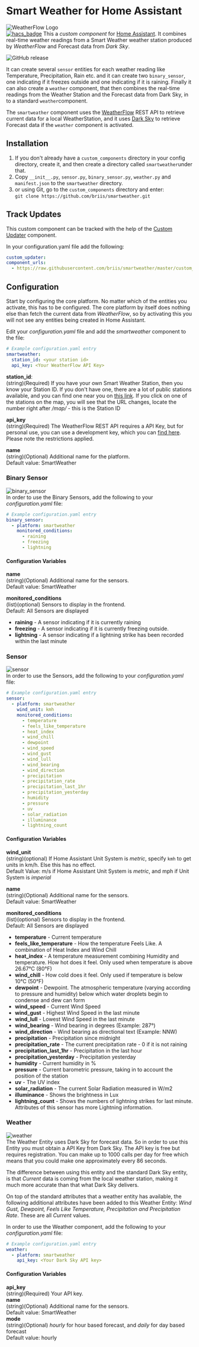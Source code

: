 # Smart Weather for Home Assistant
![WeatherFlow Logo](https://github.com/briis/hass-SmartWeather/blob/master/images/weatherflow.png)<br>
[![hacs_badge](https://img.shields.io/badge/HACS-Custom-orange.svg)](https://github.com/custom-components/hacs)
This a *custom component* for [Home Assistant](https://www.home-assistant.io/). It combines real-time weather readings from a Smart Weather weather station produced by *WeatherFlow* and Forecast data from *Dark Sky*.

![GitHub release](https://img.shields.io/github/release/briis/smartweather.svg)

It can create several `sensor` entities for each weather reading like Temperature, Precipitation, Rain etc. and it can create two `binary_sensor`, one indicating if it freezes outside and one indicating if it is raining. Finally it can also create a `weather` component, that then combines the real-time readings from the Weather Station and the Forecast data from Dark Sky, in to a standard `weather`component.

The `smartweather` component uses the [WeatherFlow](https://weatherflow.github.io/SmartWeather/api/swagger/) REST API to retrieve current data for a local WeatherStation, and it uses [Dark Sky](https://darksky.net/dev) to retrieve Forecast data if the `weather` component is activated.

## Installation
1. If you don't already have a `custom_components` directory in your config directory, create it, and then create a directory called `smartweather`under that.
2. Copy `__init__.py`, `sensor.py`, `binary_sensor.py`, `weather.py` and `manifest.json` to the `smartweather` directory.
3. or using Git, go to the `custom_components` directory and enter:<br>
`git clone https://github.com/briis/smartweather.git`

## Track Updates
This custom component can be tracked with the help of the [Custom Updater](https://github.com/custom-components/custom_updater) component.

In your configuration.yaml file add the following:
```yaml
custom_updater:
component_urls:
  - https://raw.githubusercontent.com/briis/smartweather/master/custom_updater.json
```

## Configuration
Start by configuring the core platform. No matter which of the entities you activate, this has to be configured. The core platform by itself does nothing else than fetch the current data from *WeatherFlow*, so by activating this you will not see any entities being created in Home Assistant.

Edit your *configuration.yaml* file and add the *smartweather* component to the file:
```yaml
# Example configuration.yaml entry
smartweather:
  station_id: <your station id>
  api_key: <Your WeatherFlow API Key>
```
**station_id**:<br>
(string)(Required) If you have your own Smart Weather Station, then you know your Station ID. If you don't have one, there are a lot of public stations available, and you can find one near you on [this link](https://smartweather.weatherflow.com/map). If you click on one of the stations on the map, you will see that the URL changes, locate the number right after */map/* - this is the Station ID<br>

**api_key**<br>
(string)(Required) The WeatherFlow REST API requires a API Key, but for personal use, you can use a development key, which you can [find here](https://weatherflow.github.io/SmartWeather/api/#getting-started). Please note the restrictions applied.

**name**<br>
(string)(Optional) Additional name for the platform.<br>
Default value: SmartWeather

### Binary Sensor
![binary_sensor](https://github.com/briis/hass-SmartWeather/blob/master/images/binary_sensor.png)<br>
In order to use the Binary Sensors, add the following to your *configuration.yaml* file:
```yaml
# Example configuration.yaml entry
binary_sensor:
  - platform: smartweather
    monitored_conditions:
      - raining
      - freezing
      - lightning
```
#### Configuration Variables
**name**<br>
(string)(Optional) Additional name for the sensors.<br>
Default value: SmartWeather

**monitored_conditions**<br>
(list)(optional) Sensors to display in the frontend.<br>
Default: All Sensors are displayed
* **raining** - A sensor indicating if it is currently raining
* **freezing** - A sensor indicating if it is currently freezing outside.
* **lightning** - A sensor indicating if a lightning strike has been recorded within the last minute

### Sensor
![sensor](https://github.com/briis/hass-SmartWeather/blob/master/images/sensor.png)<br>
In order to use the Sensors, add the following to your *configuration.yaml* file:
```yaml
# Example configuration.yaml entry
sensor:
  - platform: smartweather
    wind_unit: kmh
    monitored_conditions:
      - temperature
      - feels_like_temperature
      - heat_index
      - wind_chill
      - dewpoint
      - wind_speed
      - wind_gust
      - wind_lull
      - wind_bearing
      - wind_direction
      - precipitation
      - precipitation_rate
      - precipitation_last_1hr
      - precipitation_yesterday
      - humidity
      - pressure
      - uv
      - solar_radiation
      - illuminance
      - lightning_count
```
#### Configuration Variables
**wind_unit**<br>
(string)(optional) If Home Assistant Unit System is *metric*, specify `kmh` to get units in km/h. Else this has no effect.<br>
Default Value: m/s if Home Assistant Unit System is *metric*, and mph if Unit System is *imperial*

**name**<br>
(string)(Optional) Additional name for the sensors.<br>
Default value: SmartWeather

**monitored_conditions**<br>
(list)(optional) Sensors to display in the frontend.<br>
Default: All Sensors are displayed
* **temperature** - Current temperature
* **feels_like_temperature** - How the temperature Feels Like. A combination of Heat Index and Wind Chill
* **heat_index** - A temperature measurement combining Humidity and temperature. How hot does it feel. Only used when temperature is above 26.67°C (80°F)
* **wind_chill** - How cold does it feel. Only used if temperature is below 10°C (50°F)
* **dewpoint** - Dewpoint. The atmospheric temperature (varying according to pressure and humidity) below which water droplets begin to condense and dew can form
* **wind_speed** - Current Wind Speed
* **wind_gust** - Highest Wind Speed in the last minute
* **wind_lull** - Lowest Wind Speed in the last minute
* **wind_bearing** - Wind bearing in degrees (Example: 287°)
* **wind_direction** - Wind bearing as directional text (Example: NNW)
* **precipitation** - Precipitation since midnight
* **precipitation_rate** - The current precipitation rate - 0 if it is not raining
* **precipitation_last_1hr** - Precipitation in the last hour
* **precipitation_yesterday** - Precipitation yesterday
* **humidity** - Current humidity in %
* **pressure** - Current barometric pressure, taking in to account the position of the station
* **uv** - The UV index
* **solar_radiation** - The current Solar Radiation measured in W/m2
* **illuminance** - Shows the brightness in Lux
* **lightning_count** - Shows the numbers of lightning strikes for last minute. Attributes of this sensor has more Lightning information.

### Weather
![weather](https://github.com/briis/hass-SmartWeather/blob/master/images/weather.png)<br>
The Weather Entity uses Dark Sky for forecast data. So in order to use this Entity you must obtain a API Key from Dark Sky. The API key is free but requires registration. You can make up to 1000 calls per day for free which means that you could make one approximately every 86 seconds.

The difference between using this entity and the standard Dark Sky entity, is that *Current* data is coming from the local weather station, making it much more accurate than that what Dark Sky delivers.

On top of the standard attributes that a weather entity has available, the following additional attributes have been added to this Weather Entity: *Wind Gust, Dewpoint, Feels Like Temperature, Precipitation and Precipitation Rate*. These are all *Current* values.

In order to use the Weather component, add the following to your *configuration.yaml* file:
```yaml
# Example configuration.yaml entry
weather:
  - platform: smartweather
    api_key: <Your Dark Sky API key>
```
#### Configuration Variables
**api_key**<br>
(string)(Required) Your API key.<br>
**name**<br>
(string)(Optional) Additional name for the sensors.<br>
Default value: SmartWeather<br>
**mode**<br>
(string)(Optional) *hourly* for hour based forecast, and *daily* for day based forecast<br>
Default value: hourly
